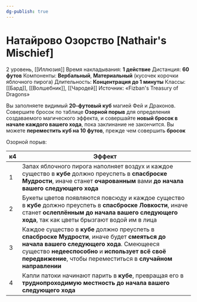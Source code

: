 ```yaml
---
dg-publish: true
---
```

# Натайрово Озорство [Nathair's Mischief]
2 уровень, [[Иллюзия]]
Время накладывания: **1 действие**
Дистанция: **60 футов**
Компоненты: **Вербальный**, **Материальный** (кусочек корочки яблочного пирога)
Длительность: **Концентрация до 1 минуты**
Классы: [[Бард]], [[Волшебник]], [[Чародей]]
Источник: «Fizban's Treasury of Dragons»

Вы заполняете видимый **20-футовый куб** магией Фей и Драконов. Совершите бросок по таблице **Озорной порыв** для определения создаваемого магического эффекта, и совершайте **новый бросок в начале каждого вашего хода**, пока заклинание не закончится. Вы можете **переместить куб на 10 футов**, прежде чем совершить **бросок**

Озорной порыв:

| к4  | Эффект                                                                                                                                                                                                                                                         |
| --- | -------------------------------------------------------------------------------------------------------------------------------------------------------------------------------------------------------------------------------------------------------------- |
| 1   | Запах яблочного пирога наполняет воздух и каждое существо в **кубе** должно преуспеть в **спасброске Мудрости**, иначе станет **очарованным** вами **до начала вашего следующего хода**                                                                        |
| 2   | Букеты цветов появляются повсюду и каждое существо в **кубе** должно преуспеть в **спасброске Ловкости**, иначе станет **ослеплённым до начала вашего следующего хода**, так как цветы брызгают водой им в лица                                                |
| 3   | Каждое существо в **кубе** должно преуспеть в **спасброске Мудрости**, иначе будет **смеяться до начала вашего следующего хода**. Смеющееся существо **недееспособно** и **использует всё своё передвижение**, чтобы переместиться в **случайном направлении** |
| 4   | Капли патоки начинают парить в **кубе**, превращая его в **труднопроходимую местность до начала вашего следующего хода**                                                                                                                                       |